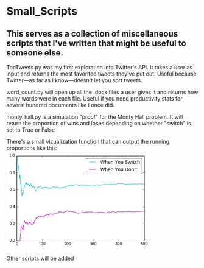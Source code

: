 # Small_Scripts
## This serves as a collection of miscellaneous scripts that I've written that might be useful to someone else.

TopTweets.py was my first exploration into Twitter's API. It takes a user as input and returns the most favorited tweets they've put out. Useful because Twitter—as far as I know—doesn't let you sort tweets.

word_count.py will open up all the .docx files a user gives it and returns how many words were in each file. Useful if you need productivity stats for several hundred documents like I once did.

monty_hall.py is a simulation "proof" for the Monty Hall problem. It will return the proportion of wins and loses depending on whether "switch" is set to True or False

There's a small vizualization function that can output the running proportions like this:
![alt tag](https://raw.githubusercontent.com/evancolvin/Small_Scripts/master/monty_hall.png)

Other scripts will be added
